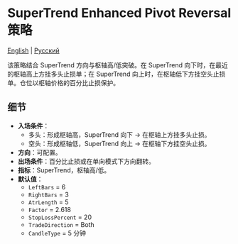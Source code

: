 # SuperTrend Enhanced Pivot Reversal 策略
[English](README.md) | [Русский](README_ru.md)

该策略结合 SuperTrend 方向与枢轴高/低突破。在 SuperTrend 向下时，在最近的枢轴高上方挂多头止损单；在 SuperTrend 向上时，在枢轴低下方挂空头止损单。仓位以枢轴价格的百分比止损保护。

## 细节

- **入场条件**：
  - 多头：形成枢轴高，SuperTrend 向下 → 在枢轴上方挂多头止损。
  - 空头：形成枢轴低，SuperTrend 向上 → 在枢轴下方挂空头止损。
- **方向**：可配置。
- **出场条件**：百分比止损或在单向模式下方向翻转。
- **指标**：SuperTrend，枢轴高/低。
- **默认值**：
  - `LeftBars` = 6
  - `RightBars` = 3
  - `AtrLength` = 5
  - `Factor` = 2.618
  - `StopLossPercent` = 20
  - `TradeDirection` = Both
  - `CandleType` = 5 分钟
